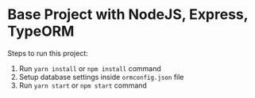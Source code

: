 # Base Project with NodeJS, Express, TypeORM

Steps to run this project:

1. Run `yarn install` or `npm install` command
2. Setup database settings inside `ormconfig.json` file
3. Run `yarn start` or `npm start` command

